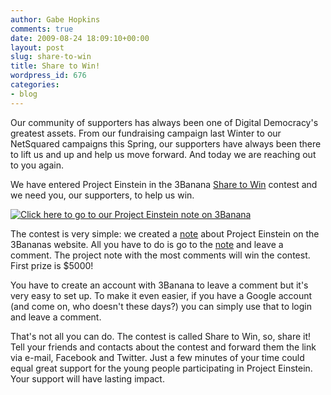 ```yaml
---
author: Gabe Hopkins
comments: true
date: 2009-08-24 18:09:10+00:00
layout: post
slug: share-to-win
title: Share to Win!
wordpress_id: 676
categories:
- blog
---
```


Our community of supporters has always been one of Digital Democracy's greatest assets. From our fundraising campaign last Winter to our NetSquared campaigns this Spring, our supporters have always been there to lift us and up and help us move forward. And today we are reaching out to you again.

We have entered Project Einstein in the 3Banana [Share to Win](http://3banana.com/corp/share-to-win/) contest and we need you, our supporters, to help us win.

[![Click here to go to our Project Einstein note on 3Banana](http://static.3banana.com/pics/sharetowin_badge_290x90.png)](http://3banana.com/m/zWu/B33Rbbl880h)

The contest is very simple: we created a [note](http://3banana.com/m/zWu/B33Rbbl880h) about Project Einstein on the 3Bananas website. All you have to do is go to the [note](http://3banana.com/m/zWu/B33Rbbl880h) and leave a comment. The project note with the most comments will win the contest. First prize is $5000!

You have to create an account with 3Banana to leave a comment but it's very easy to set up. To make it even easier, if you have a Google account (and come on, who doesn't these days?) you can simply use that to login and leave a comment.

That's not all you can do. The contest is called Share to Win, so, share it! Tell your friends and contacts about the contest and forward them the link via e-mail, Facebook and Twitter. Just a few minutes of your time could equal great support for the young people participating in Project Einstein. Your support will have lasting impact.
